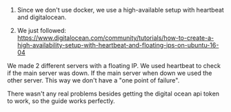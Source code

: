 1. Since we don't use docker, we use a high-available setup with heartbeat and digitalocean.

2. We just followed:
https://www.digitalocean.com/community/tutorials/how-to-create-a-high-availability-setup-with-heartbeat-and-floating-ips-on-ubuntu-16-04

We made 2 different servers with a floating IP. We used heartbeat to check if the main server was down. If the main server when down we used the other server. This way we don't have a "one point of failure". 

There wasn't any real problems besides getting the digital ocean api token to work,
so the guide works perfectly.
